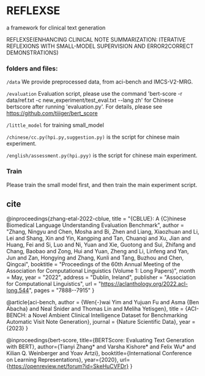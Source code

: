 # REFLEXSE
a framework for clinical text generation

REFLEXSE(ENHANCING CLINICAL NOTE SUMMARIZATION: ITERATIVE REFLEXIONS WITH SMALL-MODEL SUPERVISION AND ERROR2CORRECT DEMONSTRATIONS)

### folders and files:



`/data` We provide preprocessed data, from aci-bench and IMCS-V2-MRG.

`/evaluation` Evaluation script, please use the command 'bert-score -r data/ref.txt  -c new_experiment/test_eval.txt --lang zh' for Chinese bertscore after running 'evaluation.py'. For details, please see https://github.com/tiiiger/bert_score

`/little_model` for training small_model

`/chinese/cc.py(hpi.py,suggestion.py)` is the script for chinese main experiment.


`/english/assessment.py(hpi.pyy)` is the script for chinese main experiment.



### Train

Please train the small model first, and then train the main experiment script.

## cite
@inproceedings{zhang-etal-2022-cblue,
    title = "{CBLUE}: A {C}hinese Biomedical Language Understanding Evaluation Benchmark",
    author = "Zhang, Ningyu and Chen, Mosha and Bi, Zhen and Liang, Xiaozhuan and Li, Lei and Shang, Xin and Yin, Kangping and Tan, Chuanqi and Xu, Jian and Huang, Fei and Si, Luo and Ni, Yuan and Xie, Guotong and Sui, Zhifang and Chang, Baobao and Zong, Hui and Yuan, Zheng and Li, Linfeng and Yan, Jun and Zan, Hongying and Zhang, Kunli and Tang, Buzhou and Chen, Qingcai",
    booktitle = "Proceedings of the 60th Annual Meeting of the Association for Computational Linguistics (Volume 1: Long Papers)",
    month = May,
    year = "2022",
    address = "Dublin, Ireland",
    publisher = "Association for Computational Linguistics",
    url = "https://aclanthology.org/2022.acl-long.544",
    pages = "7888--7915"
}

@article{aci-bench,
  author = {Wen{-}wai Yim and
                Yujuan Fu and
                Asma {Ben Abacha} and
                Neal Snider and Thomas Lin and Meliha Yetisgen},
  title = {ACI-BENCH: a Novel Ambient Clinical Intelligence Dataset for Benchmarking Automatic Visit Note Generation},
  journal = {Nature Scientific Data},
  year = {2023}
}

@inproceedings{bert-score,
  title={BERTScore: Evaluating Text Generation with BERT},
  author={Tianyi Zhang* and Varsha Kishore* and Felix Wu* and Kilian Q. Weinberger and Yoav Artzi},
  booktitle={International Conference on Learning Representations},
  year={2020},
  url={https://openreview.net/forum?id=SkeHuCVFDr}
}
